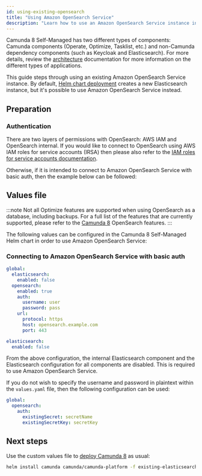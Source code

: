 ```yaml
---
id: using-existing-opensearch
title: "Using Amazon OpenSearch Service"
description: "Learn how to use an Amazon OpenSearch Service instance in Camunda 8 Self-Managed deployment."
---
```


Camunda 8 Self-Managed has two different types of components: Camunda components (Operate, Optimize, Tasklist, etc.) and non-Camunda dependency components (such as Keycloak and Elasticsearch). For more details, review the [architecture](../../about-self-managed.md#architecture) documentation for more information on the different types of applications.

This guide steps through using an existing Amazon OpenSearch Service instance. By default, [Helm chart deployment](/self-managed/setup/overview.md) creates a new Elasticsearch instance, but it's possible to use Amazon OpenSearch Service instead.

## Preparation

### Authentication

There are two layers of permissions with OpenSearch: AWS IAM and OpenSearch internal. If you would like to connect to OpenSearch using AWS IAM roles for service accounts (IRSA) then please also refer to the [IAM roles for service accounts documentation](/self-managed/setup/deploy/amazon/amazon-eks/irsa.md#OpenSearch).

Otherwise, if it is intended to connect to Amazon OpenSearch Service with basic auth, then the example below can be followed:

## Values file

:::note
Not all Optimize features are supported when using OpenSearch as a database, including backups. For a full list of the features that are currently supported, please refer to the [Camunda 8](https://github.com/camunda/issues/issues/635) OpenSearch features.
:::

The following values can be configured in the Camunda 8 Self-Managed Helm chart in order to use Amazon OpenSearch Service:

### Connecting to Amazon OpenSearch Service with basic auth

```yaml
global:
  elasticsearch:
    enabled: false
  opensearch:
    enabled: true
    auth:
      username: user
      password: pass
    url:
      protocol: https
      host: opensearch.example.com
      port: 443

elasticsearch:
  enabled: false
```

From the above configuration, the internal Elasticsearch component and the Elasticsearch configuration for all components are disabled. This is required to use Amazon OpenSearch Service.

If you do not wish to specify the username and password in plaintext within the `values.yaml` file, then the following configuration can be used:

```yaml
global:
  opensearch:
    auth:
      existingSecret: secretName
      existingSecretKey: secretKey
```

## Next steps

Use the custom values file to [deploy Camunda 8](/self-managed/setup/overview.md) as usual:

```sh
helm install camunda camunda/camunda-platform -f existing-elasticsearch-values.yaml
```
